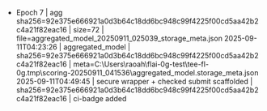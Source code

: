 - Epoch 7 | agg sha256=92e375e666921a0d3b64c18dd6bc948c99f4225f00cd5aa42b2c4a21f82eac16 | size=72 | file=aggregated_model_20250911_025039_storage_meta.json
2025-09-11T04:23:26 | aggregated_model | sha256=92e375e666921a0d3b64c18dd6bc948c99f4225f00cd5aa42b2c4a21f82eac16 | meta=C:\Users\raoah\flai-0g-test\tee-fl-0g\.tmp\scoring-20250911_041536\aggregated_model.storage_meta.json
2025-09-11T04:49:45 | secure wrapper + checked submit scaffolded | sha256=92e375e666921a0d3b64c18dd6bc948c99f4225f00cd5aa42b2c4a21f82eac16 | ci-badge added
